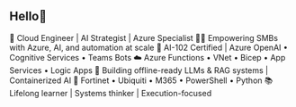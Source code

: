 ## Hello👋

🚀 Cloud Engineer | AI Strategist | Azure Specialist
👨‍💻 Empowering SMBs with Azure, AI, and automation at scale
🔷 AI-102 Certified | Azure OpenAI • Cognitive Services • Teams Bots
☁️ Azure Functions • VNet • Bicep • App Services • Logic Apps
🤖 Building offline-ready LLMs & RAG systems | Containerized AI
🔧 Fortinet • Ubiquiti • M365 • PowerShell • Python
📚 Lifelong learner | Systems thinker | Execution-focused

